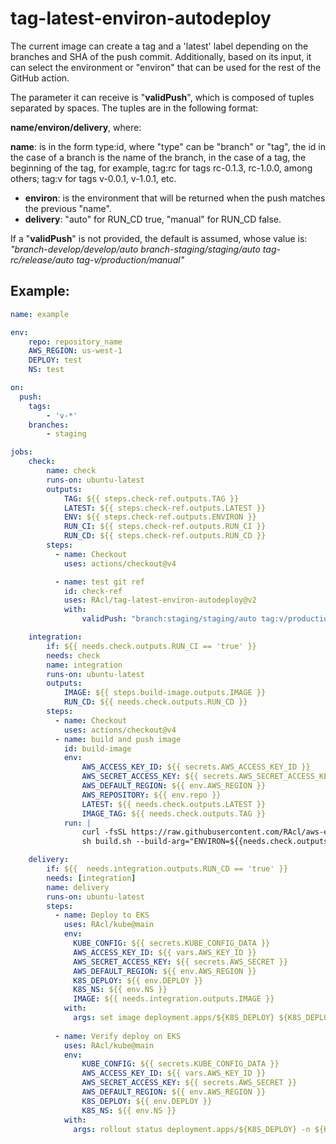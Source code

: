 # tag-latest-environ-autodeploy

The current image can create a tag and a 'latest' label depending on the branches and SHA of the push commit. Additionally, based on its input, it can select the environment or "environ" that can be used for the rest of the GitHub action.

The parameter it can receive is "**validPush**", which is composed of tuples separated by spaces. The tuples are in the following format:

**name/environ/delivery**, where:

**name**: is in the form type:id, where "type" can be "branch" or "tag", the id in the case of a branch is the name of the branch, in the case of a tag, the beginning of the tag, for example, tag:rc for tags rc-0.1.3, rc-1.0.0, among others; tag:v for tags v-0.0.1, v-1.0.1, etc.
- **environ**: is the environment that will be returned when the push matches the previous "name".
- **delivery**: "auto" for RUN_CD true, "manual" for RUN_CD false.

If a "**validPush**" is not provided, the default is assumed, whose value is: _"branch-develop/develop/auto branch-staging/staging/auto tag-rc/release/auto tag-v/production/manual"_

## Example:

```yaml
name: example

env:
    repo: repository_name
    AWS_REGION: us-west-1
    DEPLOY: test
    NS: test

on:
  push:
    tags:
        - 'v-*'
    branches:
        - staging

jobs:
    check:
        name: check
        runs-on: ubuntu-latest
        outputs:
            TAG: ${{ steps.check-ref.outputs.TAG }}
            LATEST: ${{ steps.check-ref.outputs.LATEST }}
            ENV: ${{ steps.check-ref.outputs.ENVIRON }}
            RUN_CI: ${{ steps.check-ref.outputs.RUN_CI }}
            RUN_CD: ${{ steps.check-ref.outputs.RUN_CD }}
        steps:
          - name: Checkout
            uses: actions/checkout@v4

          - name: test git ref
            id: check-ref
            uses: RAcl/tag-latest-environ-autodeploy@v2
            with:
                validPush: "branch:staging/staging/auto tag:v/production/manual"

    integration:
        if: ${{ needs.check.outputs.RUN_CI == 'true' }}
        needs: check
        name: integration
        runs-on: ubuntu-latest
        outputs:
            IMAGE: ${{ steps.build-image.outputs.IMAGE }}
            RUN_CD: ${{ needs.check.outputs.RUN_CD }}
        steps:
          - name: Checkout
            uses: actions/checkout@v4
          - name: build and push image
            id: build-image
            env:
                AWS_ACCESS_KEY_ID: ${{ secrets.AWS_ACCESS_KEY_ID }}
                AWS_SECRET_ACCESS_KEY: ${{ secrets.AWS_SECRET_ACCESS_KEY }}
                AWS_DEFAULT_REGION: ${{ env.AWS_REGION }}
                AWS_REPOSITORY: ${{ env.repo }}
                LATEST: ${{ needs.check.outputs.LATEST }}
                IMAGE_TAG: ${{ needs.check.outputs.TAG }}
            run: |
                curl -fsSL https://raw.githubusercontent.com/RAcl/aws-ecr-create-image-and-push/main/entrypoint.sh -o build.sh
                sh build.sh --build-arg="ENVIRON=${{needs.check.outputs.ENV}}"

    delivery:
        if: ${{  needs.integration.outputs.RUN_CD == 'true' }}
        needs: [integration]
        name: delivery
        runs-on: ubuntu-latest
        steps:
          - name: Deploy to EKS
            uses: RAcl/kube@main
            env:
              KUBE_CONFIG: ${{ secrets.KUBE_CONFIG_DATA }}
              AWS_ACCESS_KEY_ID: ${{ vars.AWS_KEY_ID }}
              AWS_SECRET_ACCESS_KEY: ${{ secrets.AWS_SECRET }}
              AWS_DEFAULT_REGION: ${{ env.AWS_REGION }}
              K8S_DEPLOY: ${{ env.DEPLOY }}
              K8S_NS: ${{ env.NS }}
              IMAGE: ${{ needs.integration.outputs.IMAGE }}
            with:
              args: set image deployment.apps/${K8S_DEPLOY} ${K8S_DEPLOY}=${IMAGE} -n ${K8S_NS}
      
          - name: Verify deploy on EKS
            uses: RAcl/kube@main
            env:
                KUBE_CONFIG: ${{ secrets.KUBE_CONFIG_DATA }}
                AWS_ACCESS_KEY_ID: ${{ vars.AWS_KEY_ID }}
                AWS_SECRET_ACCESS_KEY: ${{ secrets.AWS_SECRET }}
                AWS_DEFAULT_REGION: ${{ env.AWS_REGION }}
                K8S_DEPLOY: ${{ env.DEPLOY }}
                K8S_NS: ${{ env.NS }}
            with:
              args: rollout status deployment.apps/${K8S_DEPLOY} -n ${K8S_NS}

```

